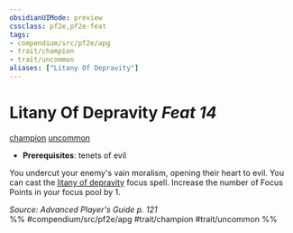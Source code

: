 ```yaml
---
obsidianUIMode: preview
cssclass: pf2e,pf2e-feat
tags:
- compendium/src/pf2e/apg
- trait/champion
- trait/uncommon
aliases: ["Litany Of Depravity"]
---
```

# Litany Of Depravity  *Feat 14*  
[champion](../../Rules/traits/champion.md)  [uncommon](../../Rules/traits/uncommon.md)  

- **Prerequisites**: tenets of evil

You undercut your enemy's vain moralism, opening their heart to evil. You can cast the [litany of depravity](../spells/litany-of-depravity-apg.md) focus spell. Increase the number of Focus Points in your focus pool by 1.

*Source: Advanced Player's Guide p. 121*  
%% #compendium/src/pf2e/apg #trait/champion #trait/uncommon %%